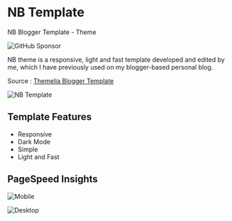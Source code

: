 # NB Template
NB Blogger Template - Theme

![GitHub Sponsor](https://img.shields.io/github/sponsors/zaferzent?label=Sponsor&logo=GitHub)

NB theme is a responsive, light and fast template developed and edited by me, which I have previously used on my blogger-based personal blog.

Source  : [Themelia Blogger Template](https://www.themeslab.net/2024/01/new-basic.html)

![NB Template](https://blogger.googleusercontent.com/img/b/R29vZ2xl/AVvXsEguefyWTwQK7GM07rcdWCnLThh0ayoByTfYK0EfemPz-Pss4BkIvKqwbwQwQTKGznHUNdHctfsMsy4LUnsxISpbYxcVSmtwXZj_Vj2rwh17_E34ot9XcF8fvmcMCP18-QiCcGk0-j8XBtVOuk6a_yBksKIRWlI2UxkzZETu0_ZWzLOGcADndRCcqnFhH5Yt/s1600/NB-Template-Theme-Full-Screen.png)

## Template Features
- Responsive
- Dark Mode
- Simple
- Light and Fast

## PageSpeed Insights

![Mobile](https://blogger.googleusercontent.com/img/b/R29vZ2xl/AVvXsEjCrqvX20K4D8BdMwA2AHw0fNTyeMe3rU-kB9KcglRgrwBzuLSTszduK6QPZjEIPmR38I2xR8eFEQrjefuq0BUtFn0K5d5P_zYhHzQ7FwbYTp9z9514duEb23HzsqqoygURgy0Lp0l93SxO1_ROrTU4Ji0dyWHuTyUa15rcyBB76jJwQT_GSfWumcxxF6Qb/s1600/PageSpeed-Insights-NB-Template-Theme-Desktop-Version.png)

![Desktop](https://blogger.googleusercontent.com/img/b/R29vZ2xl/AVvXsEhhmwiLUABQvp9RbEJRCmwryYhRnxhlbAm5qtGEWbWkExa-VovzNKypoF3Xeml5zs2bbp3sQrl-AcidDCAZywpd8LbkSv_Qan61JUAzav-P-MAeImo-ZwXBCqTz8ISaDS6Rj-qtH3SDATGcfCWMQ1YmXZpgt4BYnmcVQdJqECkxK7MftP3YLVD4hhafst6H/s1600/PageSpeed-Insights-Blogger-NB-Template-Theme-Mobile-Version.png)
